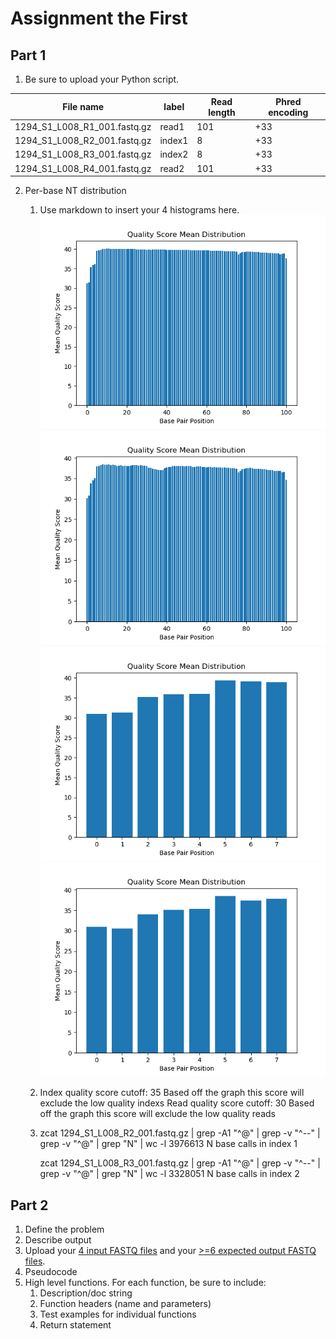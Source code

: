 # Assignment the First

## Part 1
1. Be sure to upload your Python script.

| File name | label | Read length | Phred encoding |
|---|---|---|---|
| 1294_S1_L008_R1_001.fastq.gz | read1 | 101 | +33 |
| 1294_S1_L008_R2_001.fastq.gz | index1 | 8 | +33 |
| 1294_S1_L008_R3_001.fastq.gz | index2 | 8 | +33 |
| 1294_S1_L008_R4_001.fastq.gz | read2 | 101 | +33 |


2. Per-base NT distribution
    1.  Use markdown to insert your 4 histograms here.
        ![read_1](https://github.com/matt-esqueda/Demultiplex/blob/bfa12ce98800595b094e8121482323b3c91375b4/Assignment-the-first/Part_1/read1.png)
        ![read_2](https://github.com/matt-esqueda/Demultiplex/blob/bfa12ce98800595b094e8121482323b3c91375b4/Assignment-the-first/Part_1/read2.png)
        ![index_1](https://github.com/matt-esqueda/Demultiplex/blob/bfa12ce98800595b094e8121482323b3c91375b4/Assignment-the-first/Part_1/index1.png)
        ![index_2](https://github.com/matt-esqueda/Demultiplex/blob/bfa12ce98800595b094e8121482323b3c91375b4/Assignment-the-first/Part_1/index2.png)
    
    2.  Index quality score cutoff: 35 
        Based off the graph this score will exclude the low quality indexs
        Read quality score cutoff: 30 
        Based off the graph this score will exclude the low quality reads
    
    3.  zcat 1294_S1_L008_R2_001.fastq.gz | grep -A1 "^@" | grep -v "^--" | grep -v "^@" | grep "N" | wc -l
            3976613 N base calls in index 1

        zcat 1294_S1_L008_R3_001.fastq.gz | grep -A1 "^@" | grep -v "^--" | grep -v "^@" | grep "N" | wc -l
            3328051 N base calls in index 2
    
## Part 2
1. Define the problem
2. Describe output
3. Upload your [4 input FASTQ files](../TEST-input_FASTQ) and your [>=6 expected output FASTQ files](../TEST-output_FASTQ).
4. Pseudocode
5. High level functions. For each function, be sure to include:
    1. Description/doc string
    2. Function headers (name and parameters)
    3. Test examples for individual functions
    4. Return statement
